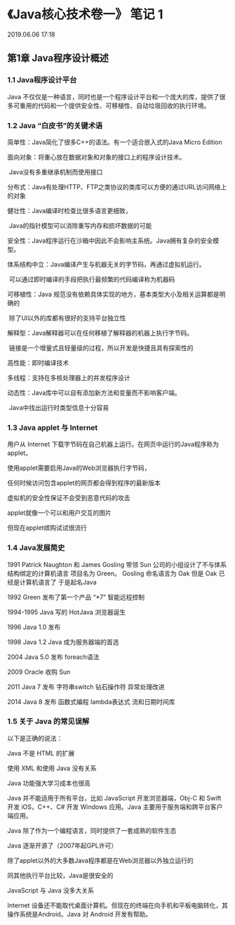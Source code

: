 

# 《Java核心技术卷一》 笔记 1

2019.06.06 17:18



## 第1章 Java程序设计概述

### 1.1 Java程序设计平台

Java 不仅仅是一种语言，同时也是一个程序设计平台和一个庞大的库，提供了很多可重用的代码和一个提供安全性、可移植性、自动垃圾回收的执行环境。

### 1.2 Java “白皮书”的关键术语

简单性：Java简化了很多C++的语法。有一个适合嵌入式的Java Micro Edition

面向对象：将重心放在数据对象和对象的接口上的程序设计技术。

​		Java没有多重继承机制而使用接口

分布式：Java有处理HTTP、FTP之类协议的类库可以方便的通过URL访问网络上的对象

健壮性：Java编译时检查比很多语言更细致，

​		Java的指针模型可以消除重写内存和损坏数据的可能

安全性：Java程序运行在沙箱中因此不会影响主系统。Java拥有复杂的安全模型。

体系结构中立：Java编译产生与机器无关的字节码，再通过虚拟机运行。

​		可以通过即时编译的手段把执行最频繁的代码编译称为机器码

可移植性：Java 规范没有依赖具体实现的地方，基本类型大小及相关运算都是明确的

​		除了UI以外的库都有很好的支持平台独立性

解释型：Java解释器可以在任何移植了解释器的机器上执行字节码。

​		链接是一个增量式且轻量级的过程，所以开发是快捷且具有探索性的

高性能：即时编译技术

多线程：支持在多核处理器上的并发程序设计

动态性：Java库中可以自有添加新方法和变量而不影响客户端。

​		Java中找出运行时类型信息十分容易



### 1.3 Java applet 与 Internet

用户从 Internet 下载字节码在自己机器上运行。在网页中运行的Java程序称为applet。

使用applet需要启用Java的Web浏览器执行字节码，

任何时候访问包含applet的网页都会得到程序的最新版本

虚拟机的安全性保证不会受到恶意代码的攻击

applet就像一个可以和用户交互的图片

但现在applet缤购试试很流行



### 1.4 Java发展简史

1991 Patrick Naughton 和 James Gosling 带领 Sun 公司的小组设计了不与体系结构绑定的计算机语言 项目名为 Green。 Gosling 命名语言为 Oak 但是 Oak 已经是计算机语言了 于是起名Java

1992 Green 发布了第一个产品 “*7” 智能远程控制

1994-1995 Java 写的 HotJava 浏览器诞生

1996 Java 1.0 发布

1998 Java 1.2 Java 成为服务器端的首选

2004 Java 5.0 发布 foreach语法 

2009 Oracle 收购 Sun

2011 Java 7 发布 字符串switch 钻石操作符 异常处理改进

2014 Java 8 发布 函数式编程 lambda表达式 流和日期时间库



### 1.5 关于 Java 的常见误解

以下是正确的说法：

Java 不是 HTML 的扩展

使用 XML 和使用 Java 没有关系

Java 功能强大学习成本也很高

Java 并不能适用于所有平台，比如 JavaScript 开发浏览器端，Obj-C 和 Swift 开发 iOS，C++、C# 开发 Windows 应用。Java 主要用于服务端和跨平台客户端应用。

Java 除了作为一个编程语言，同时提供了一套成熟的软件生态

Java 逐渐开源了（2007年起GPL许可）

除了applet以外的大多数Java程序都是在Web浏览器以外独立运行的

同其他执行平台比较，Java是很安全的

JavaScript 与 Java 没多大关系

Internet 设备还不能取代桌面计算机。但现在的终端在向手机和平板电脑转化，其操作系统是Android。Java 对 Android 开发有帮助。

